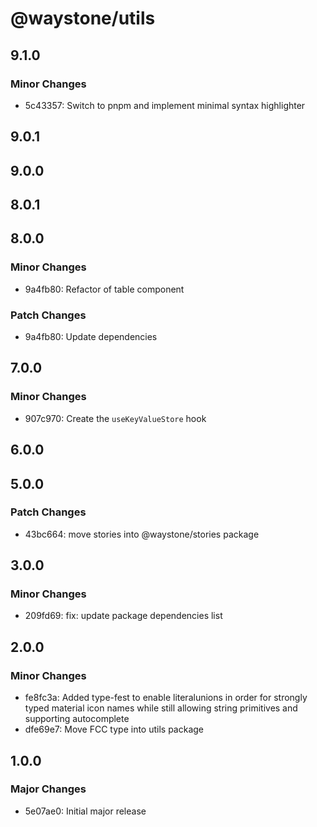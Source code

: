 # @waystone/utils

## 9.1.0

### Minor Changes

- 5c43357: Switch to pnpm and implement minimal syntax highlighter

## 9.0.1

## 9.0.0

## 8.0.1

## 8.0.0

### Minor Changes

- 9a4fb80: Refactor of table component

### Patch Changes

- 9a4fb80: Update dependencies

## 7.0.0

### Minor Changes

- 907c970: Create the `useKeyValueStore` hook

## 6.0.0

## 5.0.0

### Patch Changes

- 43bc664: move stories into @waystone/stories package

## 3.0.0

### Minor Changes

- 209fd69: fix: update package dependencies list

## 2.0.0

### Minor Changes

- fe8fc3a: Added type-fest to enable literalunions in order for strongly typed material icon names while still allowing string primitives and supporting autocomplete
- dfe69e7: Move FCC type into utils package

## 1.0.0

### Major Changes

- 5e07ae0: Initial major release
